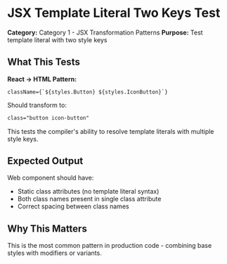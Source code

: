 # JSX Template Literal Two Keys Test

**Category:** Category 1 - JSX Transformation Patterns
**Purpose:** Test template literal with two style keys

## What This Tests

**React → HTML Pattern:**
```tsx
className={`${styles.Button} ${styles.IconButton}`}
```

Should transform to:
```html
class="button icon-button"
```

This tests the compiler's ability to resolve template literals with multiple style keys.

## Expected Output

Web component should have:
- Static class attributes (no template literal syntax)
- Both class names present in single class attribute
- Correct spacing between class names

## Why This Matters

This is the most common pattern in production code - combining base styles with modifiers or variants.
